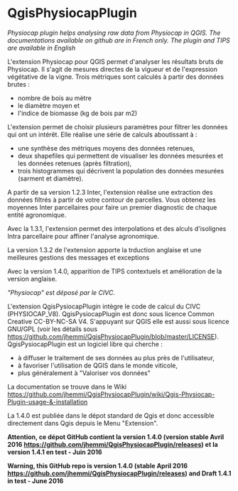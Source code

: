 # QgisPhysiocapPlugin
_Physiocap plugin helps analysing raw data from Physiocap in QGIS. The documentations available on github are in French only. 
The plugin and TIPS are available in English_

L'extension Physiocap pour QGIS permet d'analyser les résultats bruts de Physiocap. Il s'agit de mesures directes de la vigueur et de l'expression végétative de la vigne.
Trois métriques sont calculés à partir des données brutes :
* nombre de bois au mètre
* le diamètre moyen et
* l'indice de biomasse (kg de bois par m2)
	
L'extension permet de choisir plusieurs paramètres pour filtrer les données qui ont un intérêt. Elle réalise une série de calculs aboutissant à :
* une synthèse des métriques moyens des données retenues,
* deux shapefiles qui permettent de visualiser les données mesurées et les données retenues (après filtration),
* trois histogrammes qui décrivent la population des données mesurées (sarment et diamètre).

A partir de sa version 1.2.3 Inter, l'extension réalise une extraction des données filtrés à partir de votre contour de parcelles. Vous obtenez les moyennes Inter parcellaires pour faire un premier diagnostic de chaque entité agronomique.

Avec la 1.3.1, l'extension permet des interpolations et des alculs d'isolignes Intra parcellaire pour affiner l'analyse agronomique.

La version 1.3.2 de l'extension apporte la trduction anglaise et une meilleures gestions des messages et exceptions

Avec la version 1.4.0, apparition de TIPS contextuels et amélioration de la version anglaise.

*"Physiocap" est déposé par le CIVC.*

L'extension QgisPysiocapPlugin intègre le code de calcul du CIVC (PHYSIOCAP_V8). QgisPysiocapPlugin est donc sous licence Common Creative CC-BY-NC-SA V4. S'appuyant sur QGIS elle est aussi sous licence GNU/GPL (voir les détails sous https://github.com/jhemmi/QgisPhysiocapPlugin/blob/master/LICENSE). QgisPysiocapPlugin est un logiciel libre qui cherche :
* à diffuser le traitement de ses données au plus près de l'utilisateur,
* à favoriser l'utilisation de QGIS dans le monde viticole,
* plus généralement à "Valoriser vos données"

La documentation se trouve dans le Wiki
https://github.com/jhemmi/QgisPhysiocapPlugin/wiki/Qgis-Physiocap-Plugin-usage-&-installation

La 1.4.0 est publiée dans le dépot standard de Qgis et donc accessible directement dans Qgis depuis le Menu "Extension".

**Attention, ce dépot GitHub contient la version 1.4.0 (version stable Avril 2016 https://github.com/jhemmi/QgisPhysiocapPlugin/releases) et la version 1.4.1 en test - Juin 2016**

**Warning, this GitHub repo is version 1.4.0 (stable April 2016 https://github.com/jhemmi/QgisPhysiocapPlugin/releases) and Draft 1.4.1 in test - June 2016**
